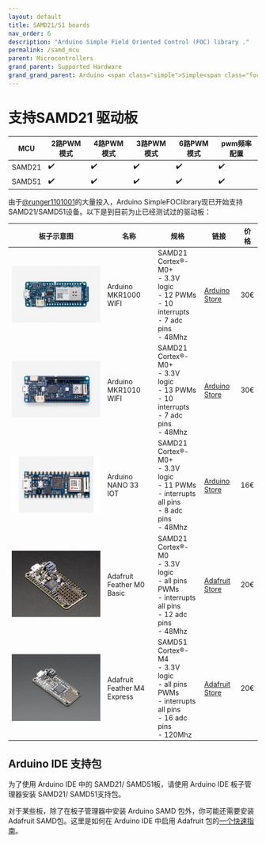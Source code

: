 ```yaml
---
layout: default
title: SAMD21/51 boards
nav_order: 6
description: "Arduino Simple Field Oriented Control (FOC) library ."
permalink: /samd_mcu
parent: Microcontrollers
grand_parent: Supported Hardware
grand_grand_parent: Arduino <span class="simple">Simple<span class="foc">FOC</span>library</span>
---
```


# 支持SAMD21 驱动板

MCU | 2路PWM模式 | 4路PWM模式 | 3路PWM模式 | 6路PWM模式 | pwm频率配置 
--- | --- |--- |--- |--- |--- 
SAMD21 | ✔️ | ✔️ | ✔️ | ✔️ | ✔️ 
SAMD51 | ✔️ | ✔️ | ✔️ | ✔️ | ✔️ 

由于[@runger1101001](https://github.com/runger1101001)的大量投入，Arduino <span>Simple<span>FOC</span></span>library现已开始支持SAMD21/SAMD51设备。以下是到目前为止已经测试过的驱动板：

 板子示意图 | 名称 | 规格 | 链接 | 价格 
---- | --- | --- | --- | --- 
[<img src="extras/Images/mkr1000.jpg" class="imgtable150">](https://store.arduino.cc/arduino-mkr1000-wifi) | Arduino MKR1000 WIFI | SAMD21 Cortex®-M0+  <br>- 3.3V logic<br> - 12 PWMs<br> - 10 interrupts <br>- 7 adc pins<br>- 48Mhz|[Arduino Store](https://store.arduino.cc/arduino-mkr1000-wifi) | 30€ 
[<img src="extras/Images/mkr1010.jpg" class="imgtable150">](https://store.arduino.cc/arduino-mkr-wifi-1010) | Arduino MKR1010 WIFI | SAMD21 Cortex®-M0+ <br>- 3.3V logic<br> - 13 PWMs<br> - 10 interrupts <br>- 7 adc pins<br>- 48Mhz|[Arduino Store](https://store.arduino.cc/arduino-mkr-wifi-1010) | 30€ 
[<img src="extras/Images/nano33.png" class="imgtable150">](https://store.arduino.cc/arduino-nano-33-iot) | Arduino NANO 33 IOT | SAMD21 Cortex®-M0+ <br>- 3.3V logic<br> - 11 PWMs<br> - interrupts all pins <br>- 8 adc pins<br>- 48Mhz|[Arduino Store](https://store.arduino.cc/arduino-nano-33-iot) | 16€ 
[<img src="extras/Images/feather_basic.jpg" class="imgtable150">](https://www.adafruit.com/product/2772) | Adafruit Feather M0 Basic | SAMD21 Cortex®-M0 <br>- 3.3V logic<br> - all pins PWMs<br> - interrupts all pins <br>- 12 adc pins<br>- 48Mhz|[Adafruit Store](https://www.adafruit.com/product/2772) | 20€ 
[<img src="extras/Images/feather_express.jpg" class="imgtable150">](https://www.adafruit.com/product/2772) | Adafruit Feather M4 Express | SAMD51 Cortex®-M4 <br>- 3.3V logic<br> - all pins PWMs<br> - interrupts all pins <br>- 16 adc pins<br>- 120Mhz|[Adafruit Store](https://www.adafruit.com/product/3857) | 20€ 


## Arduino IDE 支持包
为了使用 Arduino IDE 中的 SAMD21/ SAMD51板，请使用 Arduino IDE 板子管理器安装 SAMD21/ SAMD51支持包。

对于某些板，除了在板子管理器中安装 Arduino SAMD 包外，你可能还需要安装 Adafruit SAMD包。这里是如何在 Arduino IDE 中启用 Adafruit 包的[一个快速指南](https://learn.adafruit.com/adafruit-metro-m4-express-featuring-atsamd51/setup)。